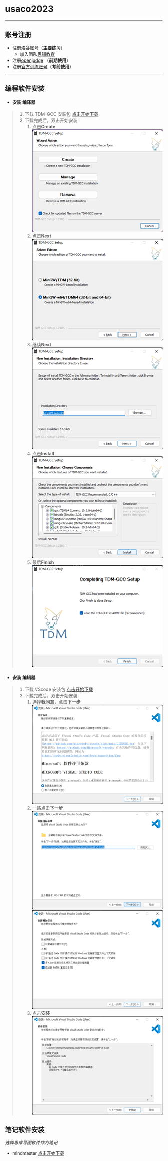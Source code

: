 # usaco2023
---
## 账号注册
- 注册[洛谷账号](https://www.luogu.com.cn/)（**主要练习**）
   - 加入团队[思铺教育](https://www.luogu.com.cn/team/36943)
- 注册[openjudge](http://noi.openjudge.cn/) （**前期使用**）
- 注册[官方训练账号](https://train.usaco.org/)（**考前使用**）
---
## 编程软件安装
- #### 安装 **编译器**
> 1. 下载 TDM-GCC 安装包 [点击开始下载](https://lestore.lenovo.com/detail/L101412) 
> 2. 下载完成后，双击开始安装
>     1. 点击**Create** ![](picture/安装TDM-GCC1.png)
>     2. 点击**Next** ![](picture/安装TDM-GCC2.png)
>     3. 继续**Next** ![](picture/安装TDM-GCC3.png)
>     4. 点击**Install** ![](picture/安装TDM-GCC4.png)
>     5. 最后**Finish** ![](picture/安装TDM-GCC5.png)
>    
- #### 安装 **编辑器**
> 1. 下载 VScode 安装包 [点击开始下载](https://lestore.lenovo.com/detail/22856)
> 2. 下载完成后，双击开始安装
>     1. 选择**我同意**，点击**下一步**  
> ![](picture/安装vscode1.png)
>     2. 一路点击**下一步**  
> ![](picture/安装vscode2.png)  
> ![](picture/安装vscode3.png)
>     3. 点击**安装**  
> ![](picture/安装vscode4.png)

## 笔记软件安装
   *选择思维导图软件作为笔记*
- mindmaster [点击开始下载](https://www.edrawsoft.cn/mindmaster/)
